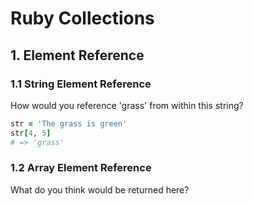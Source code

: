 # Ruby Collections

## 1. Element Reference
### 1.1 String Element Reference

How would you reference 'grass' from within this string?

```ruby
str = 'The grass is green'
str[4, 5]
# => 'grass'
```

### 1.2 Array Element Reference

What do you think would be returned here?
